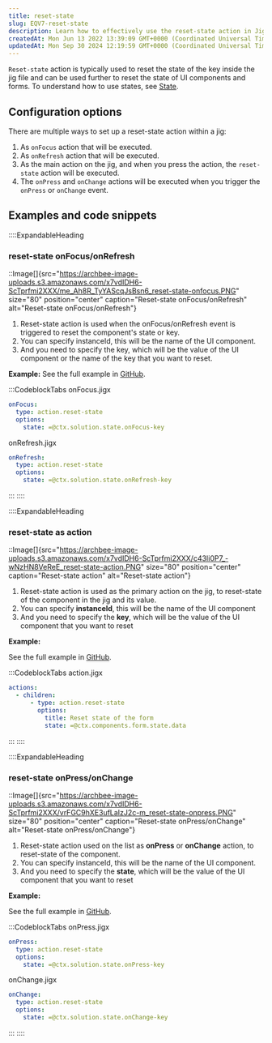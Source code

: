 ```yaml
---
title: reset-state
slug: EQV7-reset-state
description: Learn how to effectively use the reset-state action in Jig files with this comprehensive document. Discover multiple approaches to set up this action, such as utilizing onFocus, onRefresh, onPress, or onChange events. Find helpful examples and code snippe
createdAt: Mon Jun 13 2022 13:39:09 GMT+0000 (Coordinated Universal Time)
updatedAt: Mon Sep 30 2024 12:19:59 GMT+0000 (Coordinated Universal Time)
---
```


`Reset-state` action is typically used to reset the state of the key inside the jig file and can be used further to reset the state of UI components and forms. To understand how to use states, see [State]().

## Configuration options

There are multiple ways to set up a reset-state action within a jig:

1. As `onFocus` action that will be executed.
2. As `onRefresh` action that will be executed.
3. As the main action on the jig, and when you press the action, the `reset-state` action will be executed.
4. The `onPress` and `onChange` actions will be executed when you trigger the `onPress` or `onChange` event.

## Examples and code snippets

::::ExpandableHeading
### reset-state onFocus/onRefresh

::Image[]{src="https://archbee-image-uploads.s3.amazonaws.com/x7vdIDH6-ScTprfmi2XXX/me_Ah8R_TyYAScqJsBsn6_reset-state-onfocus.PNG" size="80" position="center" caption="Reset-state onFocus/onRefresh" alt="Reset-state onFocus/onRefresh"}

1. Reset-state action is used when the onFocus/onRefresh event is triggered to reset the component's state or key.
2. You can specify instanceId, this will be the name of the UI component.
3. And you need to specify the key, which will be the value of the UI component or the name of the key that you want to reset.

**Example:**
See the full example in [GitHub](https://github.com/jigx-com/jigx-samples/blob/main/quickstart/jigx-samples/jigs/jigx-actions/reset-state/static-data/reset-state-focus-load-refresh.jigx).

:::CodeblockTabs
onFocus.jigx

```yaml
onFocus: 
  type: action.reset-state
  options:
    state: =@ctx.solution.state.onFocus-key
```

onRefresh.jigx

```yaml
onRefresh: 
  type: action.reset-state
  options:
    state: =@ctx.solution.state.onRefresh-key
```
:::
::::

::::ExpandableHeading
### reset-state as action

::Image[]{src="https://archbee-image-uploads.s3.amazonaws.com/x7vdIDH6-ScTprfmi2XXX/c43Ii0P7_-wNzHN8VeReE_reset-state-action.PNG" size="80" position="center" caption="Reset-state action" alt="Reset-state action"}

1. Reset-state action is used as the primary action on the jig, to reset-state of the component in the jig and its value.
2. You can specify **instanceId**, this will be the name of the UI component
3. And you need to specify the **key**, which will be the value of the UI component that you want to reset

**Example:**

See the full example in [GitHub](https://github.com/jigx-com/jigx-samples/blob/main/quickstart/jigx-samples/jigs/jigx-actions/reset-state/static-data/reset-state-action-form.jigx).

:::CodeblockTabs
action.jigx

```yaml
actions:
  - children:
      - type: action.reset-state
        options:
          title: Reset state of the form
          state: =@ctx.components.form.state.data
```
:::
::::

::::ExpandableHeading
### reset-state onPress/onChange

::Image[]{src="https://archbee-image-uploads.s3.amazonaws.com/x7vdIDH6-ScTprfmi2XXX/vrFGC9hXE3ufLaIzJ2c-m_reset-state-onpress.PNG" size="80" position="center" caption="Reset-state onPress/onChange" alt="Reset-state onPress/onChange"}

1. Reset-state action used on the list as **onPress** or **onChange** action, to reset-state of the component.
2. You can specify instanceId, this will be the name of the UI component.
3. And you need to specify the **state**, which will be the value of the UI component that you want to reset

**Example:**

See the full example in [GitHub](https://github.com/jigx-com/jigx-samples/blob/main/quickstart/jigx-samples/jigs/jigx-actions/reset-state/static-data/reset-state-onpress-onchange.jigx).

:::CodeblockTabs
onPress.jigx

```yaml
onPress: 
  type: action.reset-state
  options:
    state: =@ctx.solution.state.onPress-key
```

onChange.jigx

```yaml
onChange: 
  type: action.reset-state
  options:
    state: =@ctx.solution.state.onChange-key
```
:::
::::

